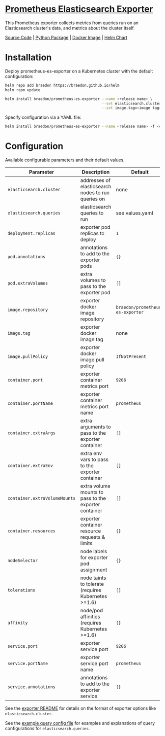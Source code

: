 [Prometheus Elasticsearch Exporter](https://github.com/braedon/prometheus-es-exporter)
====
This Prometheus exporter collects metrics from queries run on an Elasticsearch cluster's data, and metrics about the cluster itself.

[Source Code](https://github.com/braedon/prometheus-es-exporter) | [Python Package](https://pypi.org/project/prometheus-es-exporter) | [Docker Image](https://hub.docker.com/r/braedon/prometheus-es-exporter) | [Helm Chart](https://braedon.github.io/helm/prometheus-es-exporter)

# Installation
Deploy prometheus-es-exporter on a Kubernetes cluster with the default configuration:
```bash
helm repo add braedon https://braedon.github.io/helm
helm repo update

helm install braedon/prometheus-es-exporter --name <release name> \
                                            --set elasticsearch.cluster=<elasticsearch nodes> \
                                            --set image.tag=<image tag>
```

Specify configuration via a YAML file:
```bash
helm install braedon/prometheus-es-exporter --name <release name> -f <config file>.yaml
```

# Configuration
Available configurable parameters and their default values.

Parameter                     | Description                                           | Default
---                           | ---                                                   | ---
`elasticsearch.cluster`       | addresses of elasticsearch nodes to run queries on    | none
`elasticsearch.queries`       | elasticsearch queries to run                          | see values.yaml
`deployment.replicas`         | exporter pod replicas to deploy                       | `1`
`pod.annotations`             | annotations to add to the exporter pods               | `{}`
`pod.extraVolumes`            | extra volumes to pass to the exporter pod             | `[]`
`image.repository`            | exporter docker image repository                      | `braedon/prometheus-es-exporter`
`image.tag`                   | exporter docker image tag                             | none
`image.pullPolicy`            | exporter docker image pull policy                     | `IfNotPresent`
`container.port`              | exporter container metrics port                       | `9206`
`container.portName`          | exporter container metrics port name                  | `prometheus`
`container.extraArgs`         | extra arguments to pass to the exporter container     | `[]`
`container.extraEnv`          | extra env vars to pass to the exporter container      | `[]`
`container.extraVolumeMounts` | extra volume mounts to pass to the exporter container | `[]`
`container.resources`         | exporter container resource requests & limits         | `{}`
`nodeSelector`                | node labels for exporter pod assignment               | `{}`
`tolerations`                 | node taints to tolerate (requires Kubernetes >=1.6)   | `[]`
`affinity`                    | node/pod affinities (requires Kubernetes >=1.6)       | `{}`
`service.port`                | exporter service port                                 | `9206`
`service.portName`            | exporter service port name                            | `prometheus`
`service.annotations`         | annotations to add to the exporter service            | `{}`

See the [exporter README](https://github.com/braedon/prometheus-es-exporter#usage) for details on the format of exporter options like `elasticsearch.cluster`.

See the [example query config file](https://github.com/braedon/prometheus-es-exporter/blob/master/exporter.cfg) for examples and explanations of query configurations for `elasticsearch.queries`.
